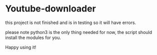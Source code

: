 # Youtube-downloader
this project is not finished and is in testing so it will have errors.


please note python3 is the only thing needed for now, the script should install the modules for you.



Happy using it!
